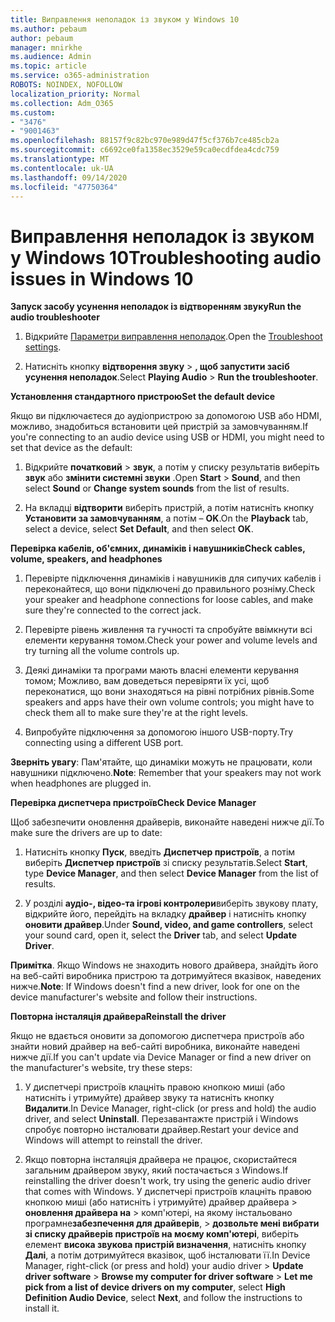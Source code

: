 ```yaml
---
title: Виправлення неполадок із звуком у Windows 10
ms.author: pebaum
author: pebaum
manager: mnirkhe
ms.audience: Admin
ms.topic: article
ms.service: o365-administration
ROBOTS: NOINDEX, NOFOLLOW
localization_priority: Normal
ms.collection: Adm_O365
ms.custom:
- "3476"
- "9001463"
ms.openlocfilehash: 88157f9c82bc970e989d47f5cf376b7ce485cb2a
ms.sourcegitcommit: c6692ce0fa1358ec3529e59ca0ecdfdea4cdc759
ms.translationtype: MT
ms.contentlocale: uk-UA
ms.lasthandoff: 09/14/2020
ms.locfileid: "47750364"
---
```

# <a name="troubleshooting-audio-issues-in-windows-10"></a><span data-ttu-id="e11e4-102">Виправлення неполадок із звуком у Windows 10</span><span class="sxs-lookup"><span data-stu-id="e11e4-102">Troubleshooting audio issues in Windows 10</span></span>

<span data-ttu-id="e11e4-103">**Запуск засобу усунення неполадок із відтворенням звуку**</span><span class="sxs-lookup"><span data-stu-id="e11e4-103">**Run the audio troubleshooter**</span></span>

1.  <span data-ttu-id="e11e4-104">Відкрийте [Параметри виправлення неполадок](ms-settings:troubleshoot).</span><span class="sxs-lookup"><span data-stu-id="e11e4-104">Open the [Troubleshoot settings](ms-settings:troubleshoot).</span></span>

2.  <span data-ttu-id="e11e4-105">Натисніть кнопку **відтворення звуку**  >  **, щоб запустити засіб усунення неполадок**.</span><span class="sxs-lookup"><span data-stu-id="e11e4-105">Select **Playing Audio** > **Run the troubleshooter**.</span></span>

<span data-ttu-id="e11e4-106">**Установлення стандартного пристрою**</span><span class="sxs-lookup"><span data-stu-id="e11e4-106">**Set the default device**</span></span>

<span data-ttu-id="e11e4-107">Якщо ви підключаєтеся до аудіопристрою за допомогою USB або HDMI, можливо, знадобиться встановити цей пристрій за замовчуванням.</span><span class="sxs-lookup"><span data-stu-id="e11e4-107">If you're connecting to an audio device using USB or HDMI, you might need to set that device as the default:</span></span>

1. <span data-ttu-id="e11e4-108">Відкрийте **початковий**  >  **звук**, а потім у списку результатів виберіть **звук** або **змінити системні звуки** .</span><span class="sxs-lookup"><span data-stu-id="e11e4-108">Open **Start** > **Sound**, and then select **Sound** or **Change system sounds** from the list of results.</span></span>

2.  <span data-ttu-id="e11e4-109">На вкладці **відтворити** виберіть пристрій, а потім натисніть кнопку **Установити за замовчуванням**, а потім – **OK**.</span><span class="sxs-lookup"><span data-stu-id="e11e4-109">On the **Playback** tab, select a device, select **Set Default**, and then select **OK**.</span></span>

<span data-ttu-id="e11e4-110">**Перевірка кабелів, об'ємних, динаміків і навушників**</span><span class="sxs-lookup"><span data-stu-id="e11e4-110">**Check cables, volume, speakers, and headphones**</span></span>

1. <span data-ttu-id="e11e4-111">Перевірте підключення динаміків і навушників для сипучих кабелів і переконайтеся, що вони підключені до правильного розніму.</span><span class="sxs-lookup"><span data-stu-id="e11e4-111">Check your speaker and headphone connections for loose cables, and make sure they're connected to the correct jack.</span></span>

2. <span data-ttu-id="e11e4-112">Перевірте рівень живлення та гучності та спробуйте ввімкнути всі елементи керування томом.</span><span class="sxs-lookup"><span data-stu-id="e11e4-112">Check your power and volume levels and try turning all the volume controls up.</span></span>

3. <span data-ttu-id="e11e4-113">Деякі динаміки та програми мають власні елементи керування томом; Можливо, вам доведеться перевіряти їх усі, щоб переконатися, що вони знаходяться на рівні потрібних рівнів.</span><span class="sxs-lookup"><span data-stu-id="e11e4-113">Some speakers and apps have their own volume controls; you might have to check them all to make sure they're at the right levels.</span></span>

4. <span data-ttu-id="e11e4-114">Випробуйте підключення за допомогою іншого USB-порту.</span><span class="sxs-lookup"><span data-stu-id="e11e4-114">Try connecting using a different USB port.</span></span>

<span data-ttu-id="e11e4-115">**Зверніть увагу**: Пам'ятайте, що динаміки можуть не працювати, коли навушники підключено.</span><span class="sxs-lookup"><span data-stu-id="e11e4-115">**Note**: Remember that your speakers may not work when headphones are plugged in.</span></span>

<span data-ttu-id="e11e4-116">**Перевірка диспетчера пристроїв**</span><span class="sxs-lookup"><span data-stu-id="e11e4-116">**Check Device Manager**</span></span>

<span data-ttu-id="e11e4-117">Щоб забезпечити оновлення драйверів, виконайте наведені нижче дії.</span><span class="sxs-lookup"><span data-stu-id="e11e4-117">To make sure the drivers are up to date:</span></span>

1. <span data-ttu-id="e11e4-118">Натисніть кнопку **Пуск**, введіть **Диспетчер пристроїв**, а потім виберіть **Диспетчер пристроїв** зі списку результатів.</span><span class="sxs-lookup"><span data-stu-id="e11e4-118">Select **Start**, type **Device Manager**, and then select **Device Manager** from the list of results.</span></span>

2. <span data-ttu-id="e11e4-119">У розділі **аудіо-, відео-та ігрові контролери**виберіть звукову плату, відкрийте його, перейдіть на вкладку **драйвер** і натисніть кнопку **оновити драйвер**.</span><span class="sxs-lookup"><span data-stu-id="e11e4-119">Under **Sound, video, and game controllers**, select your sound card, open it, select the **Driver** tab, and select **Update Driver**.</span></span>

<span data-ttu-id="e11e4-120">**Примітка**. Якщо Windows не знаходить нового драйвера, знайдіть його на веб-сайті виробника пристрою та дотримуйтеся вказівок, наведених нижче.</span><span class="sxs-lookup"><span data-stu-id="e11e4-120">**Note**: If Windows doesn't find a new driver, look for one on the device manufacturer's website and follow their instructions.</span></span>

<span data-ttu-id="e11e4-121">**Повторна інсталяція драйвера**</span><span class="sxs-lookup"><span data-stu-id="e11e4-121">**Reinstall the driver**</span></span>

<span data-ttu-id="e11e4-122">Якщо не вдається оновити за допомогою диспетчера пристроїв або знайти новий драйвер на веб-сайті виробника, виконайте наведені нижче дії.</span><span class="sxs-lookup"><span data-stu-id="e11e4-122">If you can't update via Device Manager or find a new driver on the manufacturer's website, try these steps:</span></span>

1. <span data-ttu-id="e11e4-123">У диспетчері пристроїв клацніть правою кнопкою миші (або натисніть і утримуйте) драйвер звуку та натисніть кнопку **Видалити**.</span><span class="sxs-lookup"><span data-stu-id="e11e4-123">In Device Manager, right-click (or press and hold) the audio driver, and select **Uninstall**.</span></span> <span data-ttu-id="e11e4-124">Перезавантажте пристрій і Windows спробує повторно інсталювати драйвер.</span><span class="sxs-lookup"><span data-stu-id="e11e4-124">Restart your device and Windows will attempt to reinstall the driver.</span></span>

2. <span data-ttu-id="e11e4-125">Якщо повторна інсталяція драйвера не працює, скористайтеся загальним драйвером звуку, який постачається з Windows.</span><span class="sxs-lookup"><span data-stu-id="e11e4-125">If reinstalling the driver doesn't work, try using the generic audio driver that comes with Windows.</span></span> <span data-ttu-id="e11e4-126">У диспетчері пристроїв клацніть правою кнопкою миші (або натисніть і утримуйте) драйвер драйвера > **оновлення драйвера на**  >  комп'ютері, на якому інстальовано програмне**забезпечення для драйверів**,  >  **дозвольте мені вибрати зі списку драйверів пристроїв на моєму комп'ютері**, виберіть елемент **висока звукова пристрій визначення**, натисніть кнопку **Далі**, а потім дотримуйтеся вказівок, щоб інсталювати її.</span><span class="sxs-lookup"><span data-stu-id="e11e4-126">In Device Manager, right-click (or press and hold) your audio driver > **Update driver software** > **Browse my computer for driver software** > **Let me pick from a list of device drivers on my computer**, select **High Definition Audio Device**, select **Next**, and follow the instructions to install it.</span></span>
